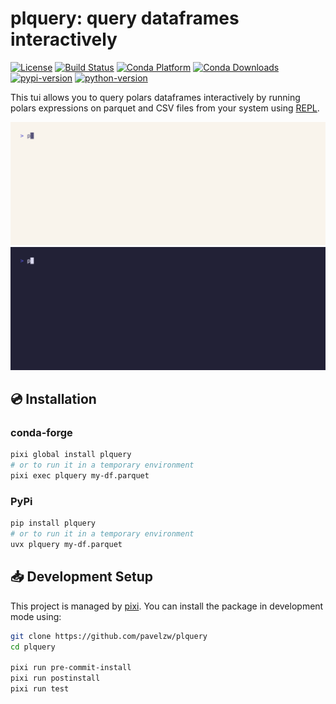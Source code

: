 # plquery: query dataframes interactively

[![License][license-badge]](LICENSE)
[![Build Status][build-badge]][build]
[![Conda Platform][conda-badge]][conda-url]
[![Conda Downloads][conda-downloads-badge]][conda-url]
[![pypi-version][pypi-badge]][pypi]
[![python-version][python-version-badge]][pypi]

[license-badge]: https://img.shields.io/github/license/pavelzw/plquery?style=flat-square
[build-badge]: https://img.shields.io/github/actions/workflow/status/pavelzw/plquery/ci.yml?style=flat-square&branch=main
[build]: https://github.com/pavelzw/plquery/actions/
[conda-url]: https://prefix.dev/channels/conda-forge/packages/plquery
[conda-badge]: https://img.shields.io/conda/pn/conda-forge/plquery?style=flat-square&logoColor=white&logo=conda-forge
[conda-downloads-badge]: https://img.shields.io/conda/dn/conda-forge/plquery?style=flat-square
[pypi]: https://pypi.org/project/plquery
[pypi-badge]: https://img.shields.io/pypi/v/plquery.svg?style=flat-square&logo=pypi&logoColor=white
[python-version-badge]: https://img.shields.io/pypi/pyversions/plquery?style=flat-square&logoColor=white&logo=python

This tui allows you to query polars dataframes interactively by running polars expressions on parquet and CSV files from your system using [REPL](https://en.wikipedia.org/wiki/Read%E2%80%93eval%E2%80%93print_loop).

![plquery demo](.github/assets/demo/demo-light.gif#gh-light-mode-only)
![plquery demo](.github/assets/demo/demo-dark.gif#gh-dark-mode-only)

## 💿 Installation

### conda-forge

```bash
pixi global install plquery
# or to run it in a temporary environment
pixi exec plquery my-df.parquet
```

### PyPi

```bash
pip install plquery
# or to run it in a temporary environment
uvx plquery my-df.parquet
```

## 📥 Development Setup

This project is managed by [pixi](https://pixi.sh).
You can install the package in development mode using:

```bash
git clone https://github.com/pavelzw/plquery
cd plquery

pixi run pre-commit-install
pixi run postinstall
pixi run test
```
